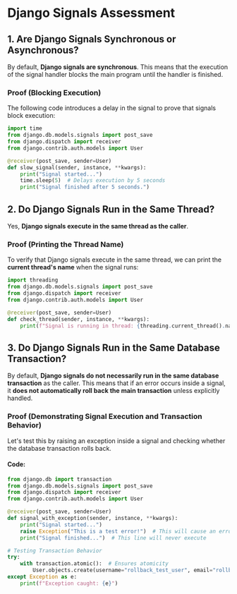 # Django Signals Assessment

## 1. Are Django Signals Synchronous or Asynchronous?
By default, **Django signals are synchronous**. This means that the execution of the signal handler blocks the main program until the handler is finished.

### Proof (Blocking Execution)
The following code introduces a delay in the signal to prove that signals block execution:

```python
import time
from django.db.models.signals import post_save
from django.dispatch import receiver
from django.contrib.auth.models import User

@receiver(post_save, sender=User)
def slow_signal(sender, instance, **kwargs):
    print("Signal started...")
    time.sleep(5)  # Delays execution by 5 seconds
    print("Signal finished after 5 seconds.")
```


## 2. Do Django Signals Run in the Same Thread?  
Yes, **Django signals execute in the same thread as the caller**.  

### **Proof (Printing the Thread Name)**  
To verify that Django signals execute in the same thread, we can print the **current thread's name** when the signal runs:  

```python
import threading
from django.db.models.signals import post_save
from django.dispatch import receiver
from django.contrib.auth.models import User

@receiver(post_save, sender=User)
def check_thread(sender, instance, **kwargs):
    print(f"Signal is running in thread: {threading.current_thread().name}")
```


## 3. Do Django Signals Run in the Same Database Transaction?  
By default, **Django signals do not necessarily run in the same database transaction** as the caller. This means that if an error occurs inside a signal, it **does not automatically roll back the main transaction** unless explicitly handled.

### **Proof (Demonstrating Signal Execution and Transaction Behavior)**  
Let's test this by raising an exception inside a signal and checking whether the database transaction rolls back.

#### **Code:**
```python
from django.db import transaction
from django.db.models.signals import post_save
from django.dispatch import receiver
from django.contrib.auth.models import User

@receiver(post_save, sender=User)
def signal_with_exception(sender, instance, **kwargs):
    print("Signal started...")
    raise Exception("This is a test error!")  # This will cause an error
    print("Signal finished...")  # This line will never execute

# Testing Transaction Behavior
try:
    with transaction.atomic():  # Ensures atomicity
        User.objects.create(username="rollback_test_user", email="rollback@example.com")
except Exception as e:
    print(f"Exception caught: {e}")
```
